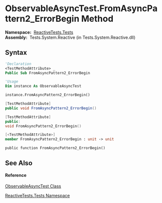 # ObservableAsyncTest.FromAsyncPattern2\_ErrorBegin Method

**Namespace:**  [ReactiveTests.Tests](ReactiveTests.Tests\ReactiveTests.Tests.md)  
**Assembly:**  Tests.System.Reactive (in Tests.System.Reactive.dll)

## Syntax

```vb
'Declaration
<TestMethodAttribute> _
Public Sub FromAsyncPattern2_ErrorBegin
```

```vb
'Usage
Dim instance As ObservableAsyncTest

instance.FromAsyncPattern2_ErrorBegin()
```

```csharp
[TestMethodAttribute]
public void FromAsyncPattern2_ErrorBegin()
```

```c++
[TestMethodAttribute]
public:
void FromAsyncPattern2_ErrorBegin()
```

```fsharp
[<TestMethodAttribute>]
member FromAsyncPattern2_ErrorBegin : unit -> unit 
```

```jscript
public function FromAsyncPattern2_ErrorBegin()
```

## See Also

#### Reference

[ObservableAsyncTest Class](ObservableAsyncTest\ObservableAsyncTest.md)

[ReactiveTests.Tests Namespace](ReactiveTests.Tests\ReactiveTests.Tests.md)




